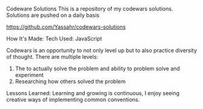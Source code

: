 Codeware Solutions
This is a repository of my codewars solutions. Solutions are pushed on a daily basis

https://github.com/Yassahr/codewars-solutions



How It's Made:
Tech Used: JavaScript

Codewars is an opportunity to not only level up but to also practice diversity of thought. There are multiple levels:
1) The to actually solve the problem and ability to problem solve and experiment
2) Researching how others solved the problem 





Lessons Learned:
Learning and growing is continuous, I enjoy seeing creative ways of implementing common conventions.
